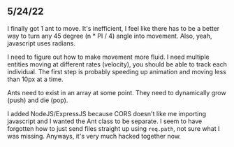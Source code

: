 ## 5/24/22

I finally got 1 ant to move. It's inefficient, I feel like there has to be a better way to turn any 45 degree (n * PI / 4) angle into movement. Also, yeah, javascript uses radians.

I need to figure out how to make movement more fluid. I need multiple entities moving at different rates (velocity), you should be able to track each individual. The first step is probably speeding up animation and moving less than 10px at a time.

Ants need to exist in an array at some point. They need to dynamically grow (push) and die (pop).

I added NodeJS/ExpressJS because CORS doesn't like me importing javascript and I wanted the Ant class to be separate. I seem to have forgotten how to just send files straight up using `req.path`, not sure what I was missing. Anyways, it's very much hacked together now.